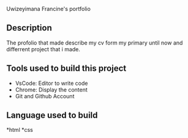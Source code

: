  Uwizeyimana Francine's  portfolio 
## Description
The profolio that made describe my cv form my  primary until now and differrent project that i made.
## Tools used  to build this project
* VsCode: Editor to write code
* Chrome: Display the content
* Git and Github Account
## Language used to build 
*html
*css
